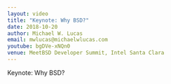 ```yaml
---
layout: video
title: "Keynote: Why BSD?"
date: 2018-10-20
author: Michael W. Lucas
email: mwlucas@michaelwlucas.com
youtube: bgDVe-xNQn0
venue: MeetBSD Developer Summit, Intel Santa Clara
---
```

Keynote: Why BSD?
